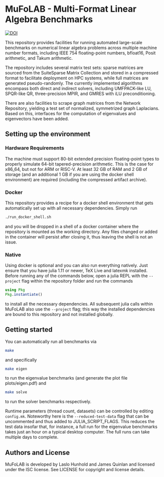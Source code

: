 # MuFoLAB - Multi-Format Linear Algebra Benchmarks

[![DOI](https://zenodo.org/badge/DOI/10.5281/zenodo.14540573.svg)](https://doi.org/10.5281/zenodo.14540573)

This repository provides facilities for running automated large-scale
benchmarks on numerical linear algebra problems across multiple machine
number formats, including IEEE 754 floating-point numbers, bfloat16,
Posit arithmetic, and Takum arithmetic.

The repository includes several matrix test sets: sparse matrices are
sourced from the SuiteSparse Matrix Collection and stored in a compressed
format to facilitate deployment on HPC systems, while full matrices are
generated pseudo-randomly. The currently implemented algorithms encompass
both direct and indirect solvers, including UMFPACK-like LU, SPQR-like QR,
three-precision MPIR, and GMRES with iLU preconditioning.

There are also facilities to scrape graph matrices from the Network
Repository, yielding a test set of normalized, symmetrized graph
Laplacians. Based on this, interfaces for the computation of eigenvalues
and eigenvectors have been added.

## Setting up the environment

### Hardware Requirements

The machine must support 80-bit extended precision floating-point types
to properly simulate 64-bit tapered-precision arithmetic. This is the
case for x86_64, but not for ARM or RISC-V. At least 32 GB of RAM and
2 GB of storage (and an additional 1 GB if you are using the docker
shell environment) are required (including the compressed artifact
archive).

### Docker

This repository provides a recipe for a docker shell environment that
gets automatically set up with all necessary dependencies. Simply run

```sh
./run_docker_shell.sh
```

and you will be dropped in a shell of a docker container where the
repository is mounted as the working directory. Any files changed or
added in the container will persist after closing it, thus leaving
the shell is not an issue.

### Native

Using docker is optional and you can also run everything natively. Just
ensure that you have julia 1.11 or newer, TeX Live and latexmk installed.
Before running any of the commands below, open a julia REPL with the
`--project` flag within the repository folder and run the commands

```julia
using Pkg
Pkg.instantiate()
```

to install all the necessary dependencies. All subsequent julia calls
within MuFoLAB also use the `--project` flag; this way the installed
dependencies are bound to this repository and not installed globally.

## Getting started

You can automatically run all benchmarks via

```sh
make
```

and specifically

```sh
make eigen
```

to run the eigenvalue benchmarks (and generate the plot file
plots/eigen.pdf) and

```sh
make solve
```

to run the solver benchmarks respectively.

Runtime parameters (thread count, datasets) can be controlled by editing
`config.mk`. Noteworthy here is the `--reduced-test-data` flag that can
be uncommented and thus added to JULIA_SCRIPT_FLAGS. This reduces the
test data insofar that, for instance, a full run for the eigenvalue
benchmarks takes just an hour on a typical desktop computer. The full
runs can take multiple days to complete.

## Authors and License

MuFoLAB is developed by Laslo Hunhold and James Quinlan and licensed
under the ISC license. See LICENSE for copyright and license details.
